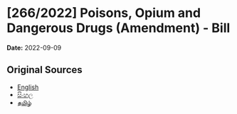 # [266/2022] Poisons, Opium and Dangerous Drugs (Amendment) - Bill

**Date:** 2022-09-09

## Original Sources

- [English](https://documents.gov.lk/view/bills/2022/9/266-2022_E.pdf)
- [සිංහල](https://documents.gov.lk/view/bills/2022/9/266-2022_S.pdf)
- [தமிழ்](https://documents.gov.lk/view/bills/2022/9/266-2022_T.pdf)
